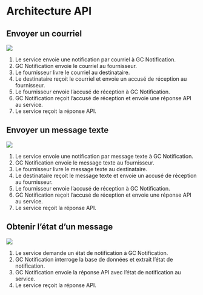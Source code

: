 # Architecture API

## Envoyer un courriel

![](../en/images/notify-architecture-email-2020.png)
1. Le service envoie une notification par courriel à GC Notification.
1. GC Notification envoie le courriel au fournisseur.
1. Le fournisseur livre le courriel au destinataire.
1. Le destinataire reçoit le courriel et envoie un accusé de réception au fournisseur.
1. Le fournisseur envoie l’accusé de réception à GC Notification.
1. GC Notification reçoit l’accusé de réception et envoie une réponse API au service.
1. Le service reçoit la réponse API.

## Envoyer un message texte

![](../en/images/notify-architecture-text-message-2020.png)
1. Le service envoie une notification par message texte à GC Notification.
1. GC Notification envoie le message texte au fournisseur.
1. Le fournisseur livre le message texte au destinataire.
1. Le destinataire reçoit le message texte et envoie un accusé de réception au fournisseur.
1. Le fournisseur envoie l’accusé de réception à GC Notification.
1. GC Notification reçoit l’accusé de réception et envoie une réponse API au service.
1. Le service reçoit la réponse API.

## Obtenir l’état d’un message

![](../en/images/notify-architecture-get-status-2020.png)
1. Le service demande un état de notification à GC Notification.
1. GC Notification interroge la base de données et extrait l’état de notification.
1. GC Notification envoie la réponse API avec l’état de notification au service.
1. Le service reçoit la réponse API.
